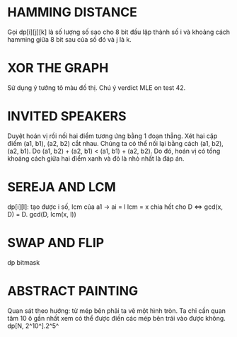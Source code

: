 # HAMMING DISTANCE 

Gọi dp[i][j][k] là số lượng số sao cho 8 bit đầu lập thành số i và khoảng cách hamming giữa 8 bit sau của số đó và j là k.

# XOR THE GRAPH

Sử dụng ý tưởng tô màu đồ thị. Chú ý verdict MLE on test 42.

# INVITED SPEAKERS

Duyệt hoán vị rồi nối hai điểm tương ứng bằng 1 đoạn thẳng.
Xét hai cặp điểm (a1, b1), (a2, b2) cắt nhau. Chúng ta có thể nối lại bằng cách (a1, b2), (a2, b1). Do (a1, b2) + (a2, b1) < (a1, b1) + (a2, b2).
Do đó, hoán vị có tổng khoảng cách giữa hai điểm xanh và đỏ là nhỏ nhất là đáp án.

# SEREJA AND LCM

dp[i][l]: tạo được i số, lcm của a1 -> ai = l
lcm = x chia hết cho D <=> gcd(x, D) = D.
gcd(D, lcm(x, l))

# SWAP AND FLIP

dp bitmask

# ABSTRACT PAINTING

Quan sát theo hướng: từ mép bên phải ta vẽ một hình tròn. Ta chỉ cần quan tâm 10 ô gần nhất xem có thể được điền các mép bên trái vào được không.
dp[N, 2^10^].2^5^
<!--stackedit_data:
eyJoaXN0b3J5IjpbMzU5NDA3Nzg3LC0xNDM4MTU2NjU0LDc0MD
k4MTA5OSwyMjMyNjIwMzYsLTExMTg1NjYzOTgsMjM2MTA3Mzg0
XX0=
-->